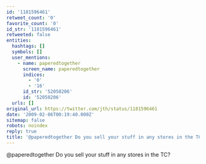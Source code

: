 ```yaml
---
id: '1181596461'
retweet_count: '0'
favorite_count: '0'
id_str: '1181596461'
retweeted: false
entities:
  hashtags: []
  symbols: []
  user_mentions:
    - name: paperedtogether
      screen_name: paperedtogether
      indices:
        - '0'
        - '16'
      id_str: '52050206'
      id: '52050206'
  urls: []
original_url: https://twitter.com/jth/status/1181596461
date: '2009-02-06T00:19:40.000Z'
sitemap: false
robots: noindex
reply: true
title: '@paperedtogether Do you sell your stuff in any stores in the TC?'
---
```


@paperedtogether Do you sell your stuff in any stores in the TC?